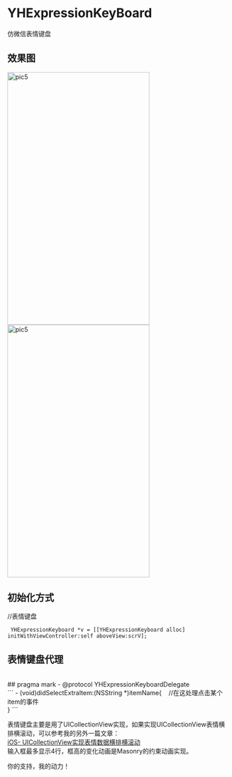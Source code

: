 # YHExpressionKeyBoard
仿微信表情键盘
## 效果图
<img src="http://img.blog.csdn.net/20170214170540043?watermark/2/text/aHR0cDovL2Jsb2cuY3Nkbi5uZXQvc2FtdWVsYW5ka2V2aW4=/font/5a6L5L2T/fontsize/400/fill/I0JBQkFCMA==/dissolve/70/gravity/Center" width = "320" height = "568" alt="pic5" 
align=center /> <img src="http://img.blog.csdn.net/20170401084424393?watermark/2/text/aHR0cDovL2Jsb2cuY3Nkbi5uZXQvc2FtdWVsYW5ka2V2aW4=/font/5a6L5L2T/fontsize/400/fill/I0JBQkFCMA==/dissolve/70/gravity/Center" width = "320" height = "568" alt="pic5" 
align=center /></br>


## 初始化方式 
//表情键盘 <br>
```
 YHExpressionKeyboard *v = [[YHExpressionKeyboard alloc] initWithViewController:self aboveView:scrV];
```

 ## 表情键盘代理 
<br>
 ## pragma mark - @protocol YHExpressionKeyboardDelegate 
 <br>
 ```
 - (void)didSelectExtraItem:(NSString *)itemName{ 
    //在这处理点击某个item的事件<br>
 }
 ```

表情键盘主要是用了UICollectionView实现，如果实现UICollectionView表情横排横滚动，可以参考我的另外一篇文章：<br>
[iOS- UICollectionView实现表情数据横排横滚动](http://blog.csdn.net/samuelandkevin/article/details/54963719)<br>
输入框最多显示4行，框高的变化动画是Masonry的约束动画实现。<br>
<p>你的支持，我的动力！</p>
